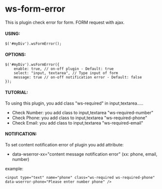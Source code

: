 # ws-form-error
This is plugin check error for form. FORM request with ajax.

#### USING:
````
$('#myDiv').wsFormError();
````

#### OPTIONS:
```
$('#myDiv').wsFormError({
    enable: true, // on-off plugin - Default: true
    select: "input, textarea", // Type input of form
    message: true // on-off notification error - Default: false
});
```
#### TUTORIAL:
To using this plugin, you add class "ws-required" in input,textarea.....
- Check Number: you add class to input,textarea "ws-required-number"
- Check Phone: you add class to input,textarea "ws-required-phone"
- Check Email: you add class to input,textarea "ws-required-email"

#### NOTIFICATION:
To set content notification error of plugin you add attribute:
- data-wserror-xx="content message notification error" (xx: phone, email, number)

example:
```
<input type="text" name="phone" class="ws-required ws-required-phone" data-wserror-phone="Please enter number phone" />
```
